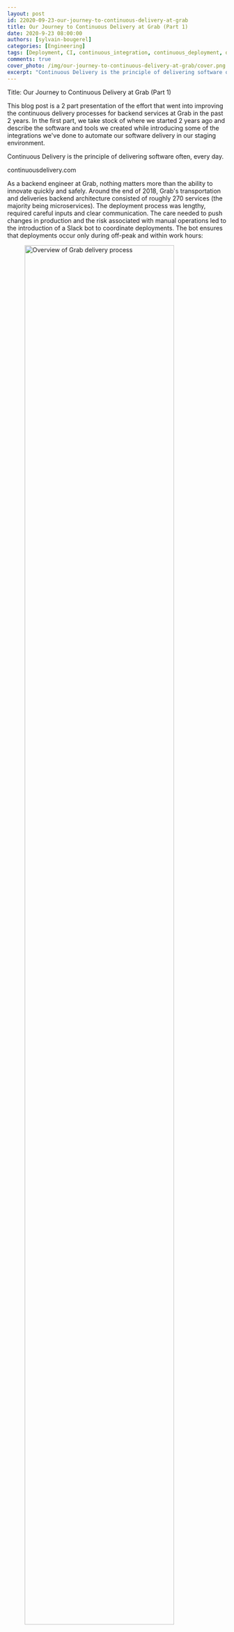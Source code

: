 ```yaml
---
layout: post
id: 22020-09-23-our-journey-to-continuous-delivery-at-grab
title: Our Journey to Continuous Delivery at Grab (Part 1)
date: 2020-9-23 08:00:00
authors: [sylvain-bougerel]
categories: [Engineering]
tags: [Deployment, CI, continuous_integration, continuous_deployment, deployment_process, cloud_agnostic, spinnaker, continuous_delivery, multi_cloud]
comments: true
cover_photo: /img/our-journey-to-continuous-delivery-at-grab/cover.png
excerpt: "Continuous Delivery is the principle of delivering software often, every day."
---
```


Title: Our Journey to Continuous Delivery at Grab (Part 1)

This blog post is a 2 part presentation of the effort that went into improving the continuous delivery processes for backend services at Grab in the past 2 years. In the first part, we take stock of where we started 2 years ago and describe the software and tools we created while introducing some of the integrations we've done to automate our software delivery in our staging environment.

Continuous Delivery is the principle of delivering software often, every day.

continuousdelivery.com

As a backend engineer at Grab, nothing matters more than the ability to innovate quickly and safely. Around the end of 2018, Grab's transportation and deliveries backend architecture consisted of roughly 270 services (the majority being microservices). The deployment process was lengthy, required careful inputs and clear communication. The care needed to push changes in production and the risk associated with manual operations led to the introduction of a Slack bot to coordinate deployments. The bot ensures that deployments occur only during off-peak and within work hours:

<div class="post-image-section">
  <figure>
    <img alt="Overview of Grab delivery process" height="90%" width="90%" src="/img/dour-journey-to-continuous-delivery-at-grab/image4.png" />
    <figcaption><em>Overview of Grab delivery process</em></figcaption>
  </figure>
</div>

Once the build was completed, engineers who desired to deploy their software to the Staging environment would copy release versions from the build logs, and paste them in a Jenkins job's parameter. Tests needed to be manually triggered from another dedicated Jenkins job. Prior to production deployments, engineers would generate their release notes via a script and update them manually in a wiki document. Deployments would be scheduled through interactions with a Slack bot that controls release notes and deployment windows. Production deployments were made once again by pasting the correct parameters into two dedicated Jenkins jobs, one for the canary (a.k.a. one-box) deployment and the other for the full deployment, spread one hour apart. During the monitoring phase, engineers would continuously observe metrics reported on our dashboards.

In spite of the fragmented process and risky manual operations impacting our velocity and stability, around 614 builds were running each business day and changes were deployed on our staging environment at an average rate of 300 new code releases per business day, while production changes averaged a rate of 28 new code releases per business day.

<div class="post-image-section">
  <figure>
    <img alt="Our deployment funnel, towards the end of 2018" height="90%" width="90%" src="/img/dour-journey-to-continuous-delivery-at-grab/image10.png" />
    <figcaption><em>Our deployment funnel, towards the end of 2018</em></figcaption>
  </figure>
</div>


These figures meant that, on average, it took 10 business days between each service update in production, and only 10% of the staging deployments were eventually promoted to production.

Automating Continuous Deployments at Grab
-----------------------------------------

With an increased focus on Engineering efficiency, in 2018 we started an internal initiative to address frictions in deployments that became known as Conveyor. To build Conveyor with a small team of engineers, we had to rely on an already mature platform which exhibited properties that are desirable to us to achieve our mission.

### Hands-off deployments

Deployments should be an afterthought. Engineers should be as removed from the process as possible, and whenever possible, decisions should be taken early, during the code review process. The machine will do the heavy lifting, and only when it can't decide for itself, should the engineer be involved. Notifications can be leveraged to ensure that engineers are only informed when something goes wrong and a human decision is required.

<div class="post-image-section">
  <figure>
    <img alt="Hands-off Deployment Principle" height="90%" width="90%" src="/img/dour-journey-to-continuous-delivery-at-grab/image12.png" />
    <figcaption><em>Hands-off Deployment Principle</em></figcaption>
  </figure>
</div>


### Confidence in Deployments

Grab's focus on gathering internal Engineering NPS feedback helped us collect valuable metrics. One of the metrics we cared about was our engineers' confidence in their production deployments. A team's entire deployment process to production could last for more than a day and may extend up to a week for teams with large infrastructures running critical services. The possibility of losing progress in deployments when individual steps may last for hours is detrimental to the improvement of Engineering efficiency in the organisation. The deployment automation platform is the bedrock of that confidence. If the platform itself fails regularly or does provide a path of upgrade that is transparent to end-users, any features built on top of it would suffer from these downtimes and ultimately erode confidence in deployments.

### Tailored To Most But Extensible For The Few

Our backend engineering teams are working on diverse stacks, and so are their deployment processes. Right from the start, we wanted our product to benefit the largest population of engineers that had adopted the same process, so as to maximize returns on our investments. To ease adoption, we decided to tailor a deployment pipeline such that:

1.  It would model the exact sequence of manual processes followed by this population of engineers.
2.  Switching to use that pipeline should require as little work as possible by service teams.

However, in cases where this model would not fit a team's specific process, our deployment platform should be open and extensible and support new customizations even when they are not originally supported by the product's ecosystem.

### Cloud-Agnosticity

While we were going to target a specific process and team, to ensure that our solution would stand the test of time, we needed to ensure that our solution would support the variety of environments currently used in production. This variety was also likely to increase, and we wanted a platform that would mature together with the rest of our ecosystem.

Overview Of Conveyor
--------------------

### Setting Sail With Spinnaker

Conveyor is based on [Spinnaker](https://spinnaker.io/&usg=AOvVaw1a93_1MJmR_1SZQ0mlu4Ow), an open-source, multi-cloud continuous delivery platform. We've chosen Spinnaker over other platforms because it is a mature deployment platform with no single point of failure, supports complex workflows (referred to as pipelines in Spinnaker), and already supports a large array of cloud providers. Since Spinnaker is open-source and extensible, it allowed us to add the features we needed for the specificity of our ecosystem. To further ease adoption within our organization, we built a tailored  user interface and created our own domain-specific language (DSL) to manage its pipelines as code.![](images/image3.png)

Outline of Conveyor's Architecture

### Onboarding To A Simpler Interface

Spinnaker comes with its own interface, it has all the features an engineer would want from an advanced continuous delivery system. However, Spinnaker interface is vastly different from Jenkins and makes for a steep learning curve.

To reduce our barrier to adoption, we decided early on to create a simple interface for our users. In this interface, deployment pipelines take the center stage of our application. Pipelines are objects managed by Spinnaker, they model the different steps in the workflow of each deployment. Each pipeline is made up of stages that can be assembled like lego-bricks to form the final pipeline. An instance of a pipeline is called an execution.

<div class="post-image-section">
  <figure>
    <img alt="Conveyor's dashboard. Sensitive information like authors and service names are redacted." height="90%" width="90%" src="/img/dour-journey-to-continuous-delivery-at-grab/image2.png" />
    <figcaption><em>Conveyor's dashboard. Sensitive information like authors and service names are redacted.</em></figcaption>
  </figure>
</div>


With this interface, each engineer can focus on what matters to them immediately: the pipeline they have started, or those started by other teammates working on the same services as they are. Conveyor also provides a search bar (on the top) and filters (on the left) that work in concert to explore all pipelines executed at Grab.

We adopted a consistent set of colours to model all information in our interface:

*   blue: represent stages that are currently running;
*   red: stages that have failed or important information;
*   yellow: stages that require human interaction;
*   and finally, in green: stages that were successfully completed.

Conveyor also provides a task and notifications area, where all stages requiring human intervention are listed in one location. Manual interactions are often no more than just YES or NO questions:

<div class="post-image-section">
  <figure>
    <img alt="Conveyor tasks. Sensitive information like author/service names is redacted." height="90%" width="90%" src="/img/dour-journey-to-continuous-delivery-at-grab/image9.png" />
    <figcaption><em>Conveyor tasks. Sensitive information like author/service names is redacted.</em></figcaption>
  </figure>
</div>



Finally, in addition to supporting automated deployments, we greatly simplified the start of manual deployments. Instead of being required to copy/paste information, each parameter can be selected on the interface from a set of predefined items, sorted chronologically, and presented with contextual information to help engineers in their decision.

<div class="post-image-section">
  <figure>
    <img alt="Several parameters are required for our deployments and their values are selected from the UI to ensure correctness." height="90%" width="90%" src="/img/dour-journey-to-continuous-delivery-at-grab/image8.png" />
    <figcaption><em>Several parameters are required for our deployments and their values are selected from the UI to ensure correctness.</em></figcaption>
  </figure>
</div>


### Ease Of Adoption With Our Pipeline-As-Code DSL

Ease of adoption for the team is not simply about the learning curve of the new tools. We needed to make it easy for teams to configure their services to deploy with Conveyor. Since we focused on automating tasks that were already performed manually, we needed only to configure the layer that would enable the integration.

We set on creating a pipeline-as-code implementation when none were widely being developed in the Spinnaker community. It's interesting to see that 2 years on, this idea has grown in parallel in the community, with the birth of other [pipeline-as-code implementations](https://docs.armory.io/docs/spinnaker/using-dinghy/;). Our pipeline-as-code is referred to as the Pipeline DSL, and its configuration is located inside each team's repository. Artificer is the name of our Pipeline DSL interpreter and it runs with every change inside our monorepository:

<div class="post-image-section">
  <figure>
    <img alt="Pipelines are being updated at every commit if necessary." height="90%" width="90%" src="/img/dour-journey-to-continuous-delivery-at-grab/image6.png" />
    <figcaption><em>Pipelines are being updated at every commit if necessary.</em></figcaption>
  </figure>
</div>



Creating a conveyor.jsonnet file inside with the service's directory of our monorepository with the few lines below is all that's required for Artificer to do its work and get the benefits of automation provided by Conveyor's pipeline:

```
local default = import 'default.libsonnet';
[
 {
 name: "service-name",
 group: [
 "group-name",
 ]
 }
]
```
Sample minimal conveyor.jsonnet configuration to onboard services.

In this file, engineers simply specify the name of their service and the group that a user should belong to, to have deployment rights for the service.

Once the build is completed, teams can log in to Conveyor and start manual deployments of their services with our pipelines. 3 pipelines are provided by default: the integration pipeline used for tests and developments, the staging pipeline used for pre-production tests, and the production pipeline for production deployment.

Thanks to the simplicity of this minimal configuration file, we were able to generate these configuration files for all existing services of our monorepository. This resulted in the automatic onboarding of a large number of teams and was a major contributing factor to the adoption of Conveyor throughout our organisation.

Our Journey To Engineering Efficiency (for backend services)
------------------------------------------------------------

The sections below relate some of the improvements in engineering efficiency we've delivered since Conveyor's inception. They were not made precisely in this order but for readability, they have been mapped to each step of the software development lifecycle.

### Automate Deployments at Build Time

<div class="post-image-section">
  <figure>
    <img alt="P " height="90%" width="90%" src="/img/dour-journey-to-continuous-delivery-at-grab/image7.png" />
    <figcaption><em> </em></figcaption>
  </figure>
</div>

Continuous delivery begins with a pushed code commit in our trunk-based development flow. Whenever a developer pushes changes onto their development branch or onto the trunk, a continuous integration job is triggered on Jenkins. The products of this job (binaries, docker images, etc) are all uploaded into our artefact repositories. We've made 2 additions to our continuous integration process.

The first modification happens at the step "Upload & Register artefacts". At this step, each artefact created is now registered in Conveyor with its associated metadata. When and if an engineer needs to trigger a deployment manually, Conveyor can display the list of versions to choose from, eliminating the need for error-prone manual inputs:

<div class="post-image-section">
  <figure>
    <img alt=" " height="90%" width="90%" src="/img/dour-journey-to-continuous-delivery-at-grab/image5.png" />
    <figcaption><em> </em></figcaption>
  </figure>
</div>

Each selectable version shows contextual information: title, author, version and link to the code change where it originated. During registration, the commit time is also recorded and used to order entries chronologically in the interface. To ensure this integration is not a single point of failure for deployments, manual input is still available optionally.

The second modification implements one of the essential feature continuous delivery: your deployments should happen often, automatically. Engineers are now given the possibility to start automatic deployments once continuous integration has successfully completed, by simply modifying their project's continuous integration settings:
```
 "AfterBuild": [
  {
      "AutoDeploy": {
      "OnDiff": false,
      "OnLand": true
    }
    "TYPE": "conveyor"
  }
 ],
```
Sample settings needed to trigger auto-deployments. ‘Diff’ refers to code review submissions, and ‘Land’ refers to merged code changes.

### Staging Pipeline

Before deploying a new artefact to a service in production, changes are validated on the staging environment. During the staging deployment, we verify that canary (one-box) deployments and full deployments with automated smoke and functional tests suites.

<div class="post-image-section">
  <figure>
    <img alt=" " height="90%" width="90%" src="/img/dour-journey-to-continuous-delivery-at-grab/image1.png" />
    <figcaption><em> </em></figcaption>
  </figure>
</div>

We start by acquiring a deployment lock for this service and this environment. This prevents another deployment of the same service on the same environment to happen concurrently, other deployments will be waiting in a FIFO queue until the lock is released.

The stage "compute changeset" ensures that the deployment is not a rollback. It verifies that the new version deployed does not correspond to a rollback by comparing the ancestry of the commits provided during the artefact registration at build time: since we automate deployments after the build process has completed, cases of rollback may occur when two changes are created in quick succession and the latest build completes earlier than the older one.

After the stage "Deploy Canary" has completed, smoke test run. There are 3 kinds of tests executed at different stages of the pipeline: smoke, functional and security tests. Smoke tests directly reach the canary instance's endpoint, by-passing load-balancers. If the smoke tests fail,  the canary is immediately rolled back and this deployment is terminated.

All tests are generated from the same builds as the artefact being tested and their versions must match during testing. To ensure that the right version of the test run and distinguish between the different kind of tests to perform, we provide additional metadata that will be passed by Conveyor to the tests system, known internally as Gandalf:
```
local default = import 'default.libsonnet';
[
  {
    name: "service-name",
    group: [
    "group-name",
    ],
    gandalf\_smoke\_tests: \[
    {
        path: "repo.internal/path/to/my/smoke/tests"
      }
      \],
      gandalf\_functional\_tests: \[
      {
        path: "repo.internal/path/to/my/functional/tests"
      }
      gandalf\_security\_tests: \[
      {
        path: "repo.internal/path/to/my/security/tests"
      }
      \]
    }
]
```

Sample conveyor.jsonnet configuration with integration tests added.

Additionally, in parallel to the execution of the smoke tests, the canary is also being monitored from the moment its deployment has completed and for a predetermined duration. We leverage our integration with Datadog to allow engineers to select the alerts to monitor. If an alert is triggered during the monitoring period, and while the tests are executed, the canary is again rolled back, and the pipeline is terminated. Engineers can specify the alerts by adding them to the conveyor.jsonnet configuration file together with the monitoring duration:
```
local default = import 'default.libsonnet';
\[
 {
   name: "service-name",
   group: \[
   "group-name",
   \],
    gandalf\_smoke\_tests: \[
    {
      path: "repo.internal/path/to/my/smoke/tests"
   }
   \],
   gandalf\_functional\_tests: \[
   {
   path: "repo.internal/path/to/my/functional/tests"
  }
     gandalf\_security\_tests: \[
     {
     path: "repo.internal/path/to/my/security/tests"
     }
     \],
     monitor: {
     stg: {
     duration\_seconds: 300,
     alarms: \[
     {
   type: "datadog",
   alert\_id: 12345678
   },
   {
   type: "datadog",
   alert\_id: 23456789
      }
      \]
      }
    }
  }
\]
```
Sample conveyor.jsonnet configuration with alerts in staging added.

When the smoke tests and monitor pass and the deployment of new artefacts is completed, the pipeline execution triggers functional and security tests. Unlike smoke tests, functional & security tests run only after that step, as they communicate with the cluster through load-balancers, impersonating other services.

Before releasing the lock, release notes are generated to inform engineers of the delta of changes between the version they just released and the one currently running in production. Once the lock is released, the stage "Check Policies" verifies that the parameters and variable of the deployment obeys a specific set of criteria, for example: if its service metadata is up-to-date in our service inventory, or if the base image used during deployment is sufficiently recent.

<div class="post-image-section">
  <figure>
    <img alt=" Interaction between the policy stage, the engine, and the providers." height="90%" width="90%" src="/img/dour-journey-to-continuous-delivery-at-grab/image11.png" />
    <figcaption><em> Interaction between the policy stage, the engine, and the providers.</em></figcaption>
  </figure>
</div>


In Spinnaker, each event of a pipeline's execution updates the pipeline's state in the database. The current state of the pipeline can be fetched by its API as a single JSON document, describing all information related to its execution: including its parameters, the contextual information related to each stage or even the response from the various interfacing components. The role of our "Policy Check" stage is to query this JSON representation of the pipeline, to extract and transform the variables which are forwarded to our policy engine for validation. Our policy engine gathers judgements passed by different policy providers. If the validation by the policy engine fails, the deployment is not rolled back this time; however, promotion to production is not possible and the pipeline is immediately terminated.

The journey through staging deployment finally ends with the stage "Register Deployment". This stage registers that a successful deployment was made in our staging environment as an artefact. Similarly to the policy check above, certain parameters of the deployment are picked up and consolidated into this document. We use this kind of artefact as proof for upcoming production deployment.

### Continuing Our Journey to Engineering Efficiency

With the advancements made in continuous integration and deployment to staging, Conveyor has reduced the efforts needed by our engineers to just three clicks in its interface, when automated deployment is used. Even when the deployment is triggered manually, Conveyor gives the assurance that the parameters selected are valid and it does away with copy/pasting and human interactions across heterogeneous tools.

In the sequel to this blog post, we'll dive into the improvements that we've made to our production deployments and introduce a crucial concept that led to the creation of our proof for successful staging deployment. Finally, we'll cover the impact that Conveyor had on the continuous delivery of our backend services, by comparing our deployment velocity when we started 2 years ago versus where we are today.

All these improvements in efficiency for our engineers would never have been possible without the hard work of all team members involved in the project, past and present: Evan Sebastian, Tanun Chalermsinsuwan, Aufar Gilbran, Deepak Ramakrishnaiah, Repon Kumar Roy (Kowshik), Su Han, Voislav Dimitrijevikj, Qijia Wang, Oscar Ng, Jacob Sunny, Subhodip Mandal and many others who have contributed and collaborated with them.

## Join us

Grab is more than just the leading ride-hailing and mobile payments platform in Southeast Asia. We use data and technology to improve everything from transportation to payments and financial services across a region of more than 620 million people. We aspire to unlock the true potential of Southeast Asia and look for like-minded individuals to join us on this ride.

If you share our vision of driving South East Asia forward, [apply](https://grab.careers/jobs/) to join our team today.
